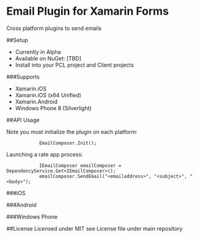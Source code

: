 # Email Plugin for Xamarin Forms
Cross platform plugins to send emails


##Setup
- Currently in Alpha
- Available on NuGet: [TBD]
- Install into your PCL project and Client projects

###Supports
- Xamarin.iOS
- Xamarin.iOS (x64 Unified)
- Xamarin.Android
- Windows Phone 8 (Silverlight)

##API Usage

Note you must initialize the plugin on each platform:

            	EmailComposer.Init();

Launching a rate app process:

                IEmailComposer emailComposer = DependencyService.Get<IEmailComposer>();
                emailComposer.SendEmail("<emailaddress>", "<subject>", "<body>");


###iOS

###Android

###Windows Phone

##License
Licensed under MIT see License file under main repository

